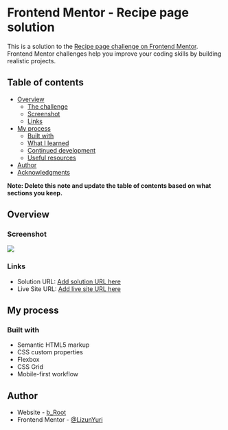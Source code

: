 # Frontend Mentor - Recipe page solution

This is a solution to the [Recipe page challenge on Frontend Mentor](https://www.frontendmentor.io/challenges/recipe-page-KiTsR8QQKm). Frontend Mentor challenges help you improve your coding skills by building realistic projects. 

## Table of contents

- [Overview](#overview)
  - [The challenge](#the-challenge)
  - [Screenshot](#screenshot)
  - [Links](#links)
- [My process](#my-process)
  - [Built with](#built-with)
  - [What I learned](#what-i-learned)
  - [Continued development](#continued-development)
  - [Useful resources](#useful-resources)
- [Author](#author)
- [Acknowledgments](#acknowledgments)

**Note: Delete this note and update the table of contents based on what sections you keep.**

## Overview

### Screenshot

![](./1.jpg)



### Links

- Solution URL: [Add solution URL here](https://github.com/LizunYuri/recipe-page)
- Live Site URL: [Add live site URL here](https://lizunyuri.github.io/recipe-page/)

## My process

### Built with

- Semantic HTML5 markup
- CSS custom properties
- Flexbox
- CSS Grid
- Mobile-first workflow


## Author

- Website - [b_Root](https://www.build-root.ru)
- Frontend Mentor - [@LizunYuri](https://www.frontendmentor.io/profile/LizunYuri)
